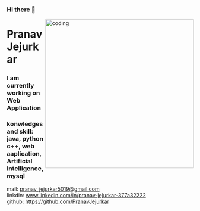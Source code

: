 ### Hi there 👋

<!--
**PranavJejurkar/PranavJejurkar** is a ✨ _special_ ✨ repository because its `README.md` (this file) appears on your GitHub profile.
<h1>Pranav Jejurkar</h1>
Here are some ideas to get you started:

 🔭 I’m currently working on ...Web Developer
- 🌱 I’m currently learning ...Web Application
- 👯 I’m looking to collaborate on ...
- 🤔 I’m looking for help with ...
- 💬 Ask me about ...
- 📫 How to reach me: ...
- 😄 Pronouns: ...
- ⚡ Fun fact: ...Reading 
--><img align="right" width=400 alt="coding" src="https://previews.123rf.com/images/monsitj/monsitj1905/monsitj190500011/124758009-programming-code-abstract-technology-background-of-software-developer-and-computer-script.jpg" >
<h1>Pranav Jejurkar</h1>
<h3>I am currently working on Web Application</h3>
<h3>konwledges and skill: java, python c++, web aaplication, Artificial intelligence, mysql</h3>
mail:
<a href="mailto:pranavjejurkar5019@gmail.com">pranav_jejurkar5019@gmail.com</a></header><br>
linkdin:
<a href="www.linkedin.com/in/pranav-jejurkar-377a32222">www.linkedin.com/in/pranav-jejurkar-377a32222</a></header><br>
github:
<a href="https://github.com/PranavJejurkar">https://github.com/PranavJejurkar</a></header>


